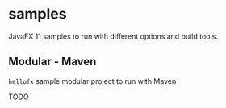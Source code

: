 # samples

JavaFX 11 samples to run with different options and build tools.

## Modular - Maven

`hellofx` sample modular project to run with Maven

TODO

